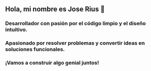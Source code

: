 ## Hola, mi nombre es Jose Rius 👋

<!--
**josevrius/josevrius** is a ✨ _special_ ✨ repository because its `README.md` (this file) appears on your GitHub profile.

Here are some ideas to get you started:

- 🔭 I’m currently working on ...
- 🌱 I’m currently learning ...
- 👯 I’m looking to collaborate on ...
- 🤔 I’m looking for help with ...
- 💬 Ask me about ...
- 📫 How to reach me: ...
- 😄 Pronouns: ...
- ⚡ Fun fact: ...
-->
### Desarrollador con pasión por el código limpio y el diseño intuitivo.
### Apasionado por resolver problemas y convertir ideas en soluciones funcionales.
### ¡Vamos a construir algo genial juntos!
